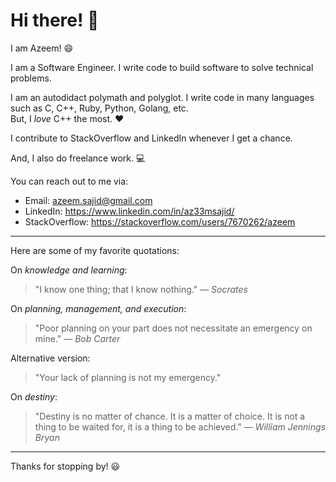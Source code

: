 # Hi there! 👋

I am Azeem! 😄

I am a Software Engineer.
I write code to build software to solve technical problems.

I am an autodidact polymath and polyglot.
I write code in many languages such as C, C++, Ruby, Python, Golang, etc.  
But, I *love* C++ the most. ❤️

I contribute to StackOverflow and LinkedIn whenever I get a chance.

And, I also do freelance work. 💻

You can reach out to me via:

- Email: azeem.sajid@gmail.com
- LinkedIn: https://www.linkedin.com/in/az33msajid/
- StackOverflow: https://stackoverflow.com/users/7670262/azeem

---

Here are some of my favorite quotations:

On *knowledge and learning*:

> "I know one thing; that I know nothing."
> ― *Socrates*

On *planning, management, and execution*:

> "Poor planning on your part does not necessitate an emergency on mine."
> ― *Bob Carter*

Alternative version:

> "Your lack of planning is not my emergency."

On *destiny*:

> "Destiny is no matter of chance. It is a matter of choice.
> It is not a thing to be waited for, it is a thing to be achieved."
> ― *William Jennings Bryan*

---

Thanks for stopping by! 😃
